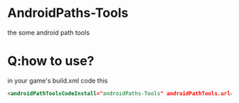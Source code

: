 # AndroidPaths-Tools
the some android path tools
# Q:how to use?
in your game's build.xml code this
```xml
<androidPathToolsCodeInstall="androidPaths-Tools" androidPathTools.url="https://github.com/nmslq/AndroidPaths-Tools" if "android"/>
```
